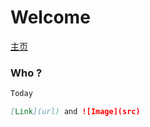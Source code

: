 # Welcome
[主页](https://ninepenny.1year.xyz) 


### Who ?



```markdown
Today

[Link](url) and ![Image](src)
```

